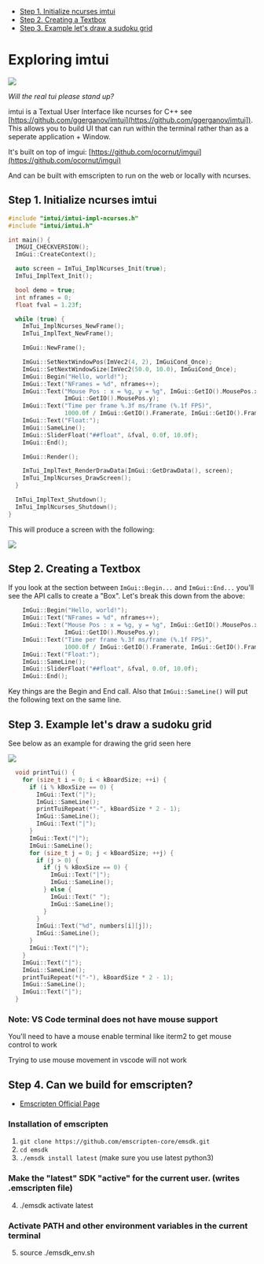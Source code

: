 <!-- vscode-markdown-toc -->
* [Step 1. Initialize ncurses imtui](#Step1.Initializencursesimtui)
* [Step 2. Creating a Textbox](#Step2.CreatingaTextbox)
* [Step 3. Example let's draw a sudoku grid](#Step3.Exampleletsdrawasudokugrid)

<!-- vscode-markdown-toc-config
	numbering=false
	autoSave=true
	/vscode-markdown-toc-config -->
<!-- /vscode-markdown-toc -->


# Exploring imtui 


<img src="https://i.imgur.com/NzkRioZ.png"/>

*Will the real tui please stand up?*

imtui is a Textual User Interface like ncurses for C++ see [https://github.com/ggerganov/imtui](https://github.com/ggerganov/imtui]). This allows you to build UI that can run within the terminal rather than as a seperate application + Window.

It's built on top of imgui: [https://github.com/ocornut/imgui](https://github.com/ocornut/imgui)

And can be built with emscripten to run on the web or locally with ncurses.


## <a name='Step1.Initializencursesimtui'></a>Step 1. Initialize ncurses imtui 

```c++
#include "imtui/imtui-impl-ncurses.h"
#include "imtui/imtui.h"

int main() {
  IMGUI_CHECKVERSION();
  ImGui::CreateContext();

  auto screen = ImTui_ImplNcurses_Init(true);
  ImTui_ImplText_Init();

  bool demo = true;
  int nframes = 0;
  float fval = 1.23f;

  while (true) {
    ImTui_ImplNcurses_NewFrame();
    ImTui_ImplText_NewFrame();

    ImGui::NewFrame();

    ImGui::SetNextWindowPos(ImVec2(4, 2), ImGuiCond_Once);
    ImGui::SetNextWindowSize(ImVec2(50.0, 10.0), ImGuiCond_Once);
    ImGui::Begin("Hello, world!");
    ImGui::Text("NFrames = %d", nframes++);
    ImGui::Text("Mouse Pos : x = %g, y = %g", ImGui::GetIO().MousePos.x,
                ImGui::GetIO().MousePos.y);
    ImGui::Text("Time per frame %.3f ms/frame (%.1f FPS)",
                1000.0f / ImGui::GetIO().Framerate, ImGui::GetIO().Framerate);
    ImGui::Text("Float:");
    ImGui::SameLine();
    ImGui::SliderFloat("##float", &fval, 0.0f, 10.0f);
    ImGui::End();

    ImGui::Render();

    ImTui_ImplText_RenderDrawData(ImGui::GetDrawData(), screen);
    ImTui_ImplNcurses_DrawScreen();
  }

  ImTui_ImplText_Shutdown();
  ImTui_ImplNcurses_Shutdown();
}
```

This will produce a screen with the following:

<img src="https://i.imgur.com/wqhLlrH.png"/>

## <a name='Step2.CreatingaTextbox'></a>Step 2. Creating a Textbox
If you look at the section between `ImGui::Begin...` and `ImGui::End...` you'll see the API calls to create a "Box". Let's break this down from the above:

```c++
    ImGui::Begin("Hello, world!");                                            // Title Shown
    ImGui::Text("NFrames = %d", nframes++);                                   // Draw text in a row of the textbox
    ImGui::Text("Mouse Pos : x = %g, y = %g", ImGui::GetIO().MousePos.x,
                ImGui::GetIO().MousePos.y);
    ImGui::Text("Time per frame %.3f ms/frame (%.1f FPS)",
                1000.0f / ImGui::GetIO().Framerate, ImGui::GetIO().Framerate);
    ImGui::Text("Float:");
    ImGui::SameLine();                                                        // Draw on the same line
    ImGui::SliderFloat("##float", &fval, 0.0f, 10.0f);
    ImGui::End();
```

Key things are the Begin and End call. Also that `ImGui::SameLine()` will put the following text on the same line.

## <a name='Step3.Exampleletsdrawasudokugrid'></a>Step 3. Example let's draw a sudoku grid

See below as an example for drawing the grid seen here

<img src="https://i.imgur.com/JOAk0U3.png"/>

```c++
  void printTui() {
    for (size_t i = 0; i < kBoardSize; ++i) {
      if (i % kBoxSize == 0) {
        ImGui::Text("|");
        ImGui::SameLine();
        printTuiRepeat(*"-", kBoardSize * 2 - 1);
        ImGui::SameLine();
        ImGui::Text("|");
      }
      ImGui::Text("|");
      ImGui::SameLine();
      for (size_t j = 0; j < kBoardSize; ++j) {
        if (j > 0) {
          if (j % kBoxSize == 0) {
            ImGui::Text("|");
            ImGui::SameLine();
          } else {
            ImGui::Text(" ");
            ImGui::SameLine();
          }
        }
        ImGui::Text("%d", numbers[i][j]);
        ImGui::SameLine();
      }
      ImGui::Text("|");
    }
    ImGui::Text("|");
    ImGui::SameLine();
    printTuiRepeat(*("-"), kBoardSize * 2 - 1);
    ImGui::SameLine();
    ImGui::Text("|");
  }
```

### Note: VS Code terminal does not have mouse support
You'll need to have a mouse enable terminal like iterm2 to get mouse control to work

Trying to use mouse movement in vscode will not work


## Step 4. Can we build for emscripten? 
- [Emscripten Official Page](https://emscripten.org/)

### Installation of emscripten
1. `git clone https://github.com/emscripten-core/emsdk.git`
2. `cd emsdk`
3. `./emsdk install latest` (make sure you use latest python3)

### Make the "latest" SDK "active" for the current user. (writes .emscripten file)
4. ./emsdk activate latest

### Activate PATH and other environment variables in the current terminal
5. source ./emsdk_env.sh
